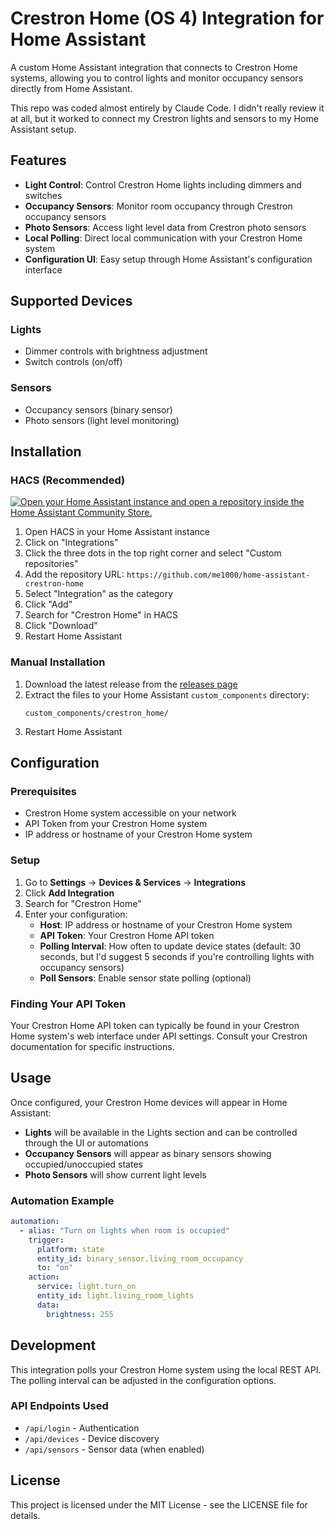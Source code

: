 # Crestron Home (OS 4) Integration for Home Assistant

A custom Home Assistant integration that connects to Crestron Home systems, allowing you to control lights and monitor occupancy sensors directly from Home Assistant.

This repo was coded almost entirely by Claude Code. I didn't really review it at all, but it worked to connect my Crestron lights and sensors to my Home Assistant setup.

## Features

- **Light Control**: Control Crestron Home lights including dimmers and switches
- **Occupancy Sensors**: Monitor room occupancy through Crestron occupancy sensors
- **Photo Sensors**: Access light level data from Crestron photo sensors
- **Local Polling**: Direct local communication with your Crestron Home system
- **Configuration UI**: Easy setup through Home Assistant's configuration interface

## Supported Devices

### Lights
- Dimmer controls with brightness adjustment
- Switch controls (on/off)

### Sensors
- Occupancy sensors (binary sensor)
- Photo sensors (light level monitoring)

## Installation

### HACS (Recommended)

[![Open your Home Assistant instance and open a repository inside the Home Assistant Community Store.](https://my.home-assistant.io/badges/hacs_repository.svg)](https://my.home-assistant.io/redirect/hacs_repository/?owner=me1000&repository=home-assistant-crestron-home&category=integration)

1. Open HACS in your Home Assistant instance
2. Click on "Integrations"
3. Click the three dots in the top right corner and select "Custom repositories"
4. Add the repository URL: `https://github.com/me1000/home-assistant-crestron-home`
5. Select "Integration" as the category
6. Click "Add"
7. Search for "Crestron Home" in HACS
8. Click "Download"
9. Restart Home Assistant

### Manual Installation

1. Download the latest release from the [releases page](https://github.com/me1000/home-assistant-crestron-home/releases)
2. Extract the files to your Home Assistant `custom_components` directory:
   ```
   custom_components/crestron_home/
   ```
3. Restart Home Assistant

## Configuration

### Prerequisites

- Crestron Home system accessible on your network
- API Token from your Crestron Home system
- IP address or hostname of your Crestron Home system

### Setup

1. Go to **Settings** → **Devices & Services** → **Integrations**
2. Click **Add Integration**
3. Search for "Crestron Home"
4. Enter your configuration:
   - **Host**: IP address or hostname of your Crestron Home system
   - **API Token**: Your Crestron Home API token
   - **Polling Interval**: How often to update device states (default: 30 seconds, but I'd suggest 5 seconds if you're controlling lights with occupancy sensors)
   - **Poll Sensors**: Enable sensor state polling (optional)

### Finding Your API Token

Your Crestron Home API token can typically be found in your Crestron Home system's web interface under API settings. Consult your Crestron documentation for specific instructions.

## Usage

Once configured, your Crestron Home devices will appear in Home Assistant:

- **Lights** will be available in the Lights section and can be controlled through the UI or automations
- **Occupancy Sensors** will appear as binary sensors showing occupied/unoccupied states
- **Photo Sensors** will show current light levels

### Automation Example

```yaml
automation:
  - alias: "Turn on lights when room is occupied"
    trigger:
      platform: state
      entity_id: binary_sensor.living_room_occupancy
      to: "on"
    action:
      service: light.turn_on
      entity_id: light.living_room_lights
      data:
        brightness: 255
```

## Development

This integration polls your Crestron Home system using the local REST API. The polling interval can be adjusted in the configuration options.

### API Endpoints Used

- `/api/login` - Authentication
- `/api/devices` - Device discovery
- `/api/sensors` - Sensor data (when enabled)

## License

This project is licensed under the MIT License - see the LICENSE file for details.

